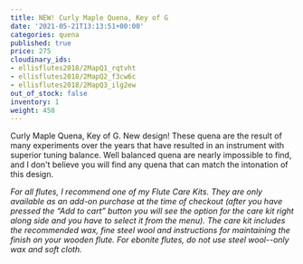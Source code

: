 ```yaml
---
title: NEW! Curly Maple Quena, Key of G
date: '2021-05-21T13:13:51+00:00'
categories: quena
published: true
price: 275
cloudinary_ids:
- ellisflutes2018/2MapQ1_rqtvht
- ellisflutes2018/2MapQ2_f3cw6c
- ellisflutes2018/2MapQ3_ilg2ew
out_of_stock: false
inventory: 1
weight: 450
---
```


Curly Maple Quena, Key of G.  New design! These quena are the result of many experiments over the years that have resulted in an instrument with superior tuning balance.   Well balanced quena are nearly impossible to find, and I don't believe you will find any quena that can match the intonation of this design.

*For all flutes, I recommend one of my Flute Care Kits.  They are only available as an add-on purchase at the time of checkout (after you have pressed the “Add to cart” button you will see the option for the care kit right along side and you have to select it from the menu). The care kit includes the recommended wax, fine steel wool and instructions for maintaining the finish on your wooden flute.  For ebonite flutes, do not use steel wool--only wax and soft cloth.*